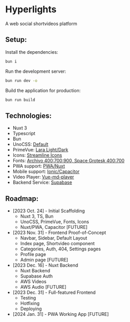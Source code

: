 # Hyperlights

A web social shortvideos platform

## Setup:

Install the dependencies:

```bash
bun i
```

Run the development server:

```bash
bun run dev -o
```

Build the application for production:

```bash
bun run build
```

## Technologies:

- Nuxt 3
- Typescript
- Bun
- UnoCSS: [Default](https://unocss.dev/presets/uno)
- PrimeVue: [Lara Light/Dark](https://primevue.org/theming/)
- Icons: [Streamline Icons](https://icones.js.org/collection/streamline)
- Fonts: [Archivo 400:700:900, Space Grotesk 400:700](https://fonts.bunny.net/)
- PWA support: [PWA/Nuxt](https://pwa.nuxtjs.org/setup)
- Mobile support: [Ionic/Capacitor](https://ionic.nuxtjs.org/get-started/installation)
- Video Player: [Vue-md-player](https://github.com/meyt/vue-md-player#readme)
- Backend Service: [Supabase](https://supabase.com/dashboard/project/)

## Roadmap:

- [2023 Oct. 24] - Initial Scaffolding
  - Nuxt 3, TS, Bun
  - UnoCSS, PrimeVue, Fonts, Icons
  - Nuxt/PWA, Capacitor [FUTURE]
- [2023 Nov. 31] - Frontend Proof-of-Concept
  - Navbar, Sidebar, Default Layout
  - Index page, Shortvideo component
  - Categories, Auth, 404, Settings pages
  - Profile page
  - Admin page [FUTURE]
- [2023 Dec. 16] - Nuxt Backend
  - Nuxt Backend
  - Supabase Auth
  - AWS Videos
  - AWS Audio [FUTURE]
- [2023 Dec. 31] - Full-featured Frontend
  - Testing
  - Hotfixing
  - Deploying
- [2024 Jan. 31] - PWA Working App [FUTURE]
